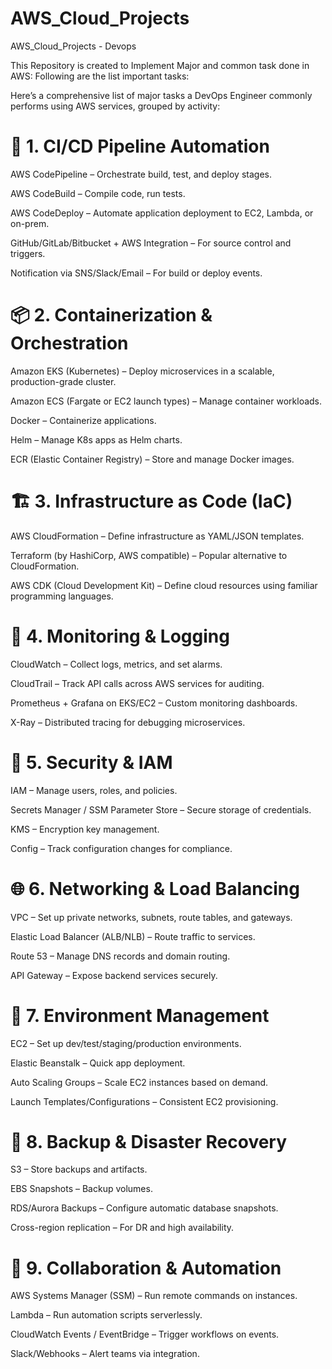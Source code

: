 # AWS_Cloud_Projects
AWS_Cloud_Projects - Devops

This Repository is created to Implement Major and common task done in AWS:
Following are the list important tasks:

Here’s a comprehensive list of major tasks a DevOps Engineer commonly performs using AWS services, grouped by activity:

<h1>🚀 1. CI/CD Pipeline Automation </h1>

AWS CodePipeline – Orchestrate build, test, and deploy stages.


AWS CodeBuild – Compile code, run tests.


AWS CodeDeploy – Automate application deployment to EC2, Lambda, or on-prem.


GitHub/GitLab/Bitbucket + AWS Integration – For source control and triggers.


Notification via SNS/Slack/Email – For build or deploy events.



<h1>📦 2. Containerization & Orchestration</h1>
Amazon EKS (Kubernetes) – Deploy microservices in a scalable, production-grade cluster.


Amazon ECS (Fargate or EC2 launch types) – Manage container workloads.


Docker – Containerize applications.


Helm – Manage K8s apps as Helm charts.


ECR (Elastic Container Registry) – Store and manage Docker images.



<h1>🏗️ 3. Infrastructure as Code (IaC)</h1>
AWS CloudFormation – Define infrastructure as YAML/JSON templates.


Terraform (by HashiCorp, AWS compatible) – Popular alternative to CloudFormation.


AWS CDK (Cloud Development Kit) – Define cloud resources using familiar programming languages.



<h1>📡 4. Monitoring & Logging</h1>
CloudWatch – Collect logs, metrics, and set alarms.


CloudTrail – Track API calls across AWS services for auditing.


Prometheus + Grafana on EKS/EC2 – Custom monitoring dashboards.


X-Ray – Distributed tracing for debugging microservices.



<h1>🔐 5. Security & IAM</h1>
IAM – Manage users, roles, and policies.


Secrets Manager / SSM Parameter Store – Secure storage of credentials.


KMS – Encryption key management.


Config – Track configuration changes for compliance.



<h1>🌐 6. Networking & Load Balancing</h1>
VPC – Set up private networks, subnets, route tables, and gateways.


Elastic Load Balancer (ALB/NLB) – Route traffic to services.


Route 53 – Manage DNS records and domain routing.


API Gateway – Expose backend services securely.



<h1>🧪 7. Environment Management</h1>
EC2 – Set up dev/test/staging/production environments.


Elastic Beanstalk – Quick app deployment.


Auto Scaling Groups – Scale EC2 instances based on demand.


Launch Templates/Configurations – Consistent EC2 provisioning.



<h1>📁 8. Backup & Disaster Recovery</h1>
S3 – Store backups and artifacts.


EBS Snapshots – Backup volumes.


RDS/Aurora Backups – Configure automatic database snapshots.


Cross-region replication – For DR and high availability.



<h1>💬 9. Collaboration & Automation</h1>
AWS Systems Manager (SSM) – Run remote commands on instances.


Lambda – Run automation scripts serverlessly.


CloudWatch Events / EventBridge – Trigger workflows on events.


Slack/Webhooks – Alert teams via integration.


